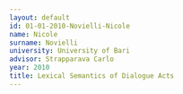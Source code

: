 ```yaml
---
layout: default 
id: 01-01-2010-Novielli-Nicole
name: Nicole
surname: Novielli
university: University of Bari
advisor: Strapparava Carlo
year: 2010
title: Lexical Semantics of Dialogue Acts
---
```

